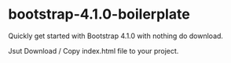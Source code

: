 # bootstrap-4.1.0-boilerplate
 Quickly get started with Bootstrap 4.1.0 with nothing do download.

Jsut Download / Copy index.html file to your project.